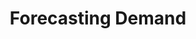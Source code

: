 ---
layout: post
title: Forecasting Demand
excerpt_separator: <!--more -->
tags: [reporting, reporting features, dash]
author_github: kevinfasusi
---